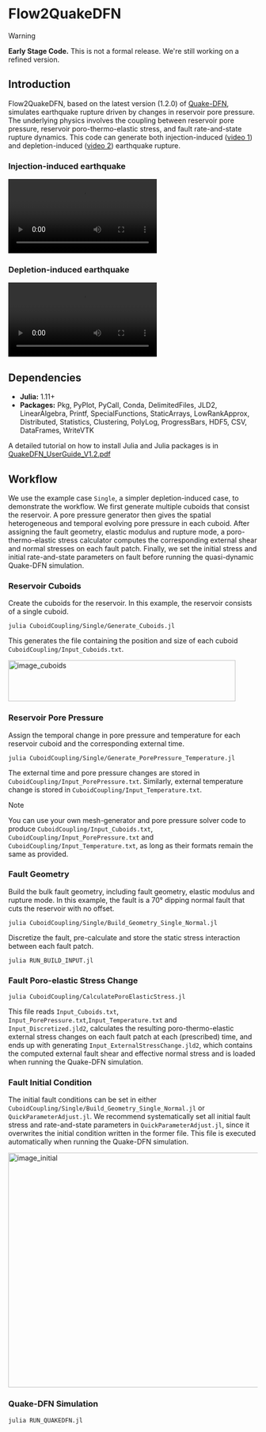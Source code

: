 # Flow2QuakeDFN
> [!WARNING]
> **Early Stage Code.** This is not a formal release. We're still working on a refined version. 
> 

## Introduction
Flow2QuakeDFN, based on the latest version (1.2.0) of [Quake-DFN](https://github.com/limkjae/Quake-DFN), simulates earthquake rupture driven by changes in reservoir pore pressure. The underlying physics involves the coupling between reservoir pore pressure, reservoir poro-thermo-elastic stress, and fault rate-and-state rupture dynamics. This code can generate both injection-induced  ([video 1](#injection-rupture)) and depletion-induced ([video 2](#depletion-rupture)) earthquake rupture. 


### Injection-induced earthquake
<a id="injection-rupture"></a>
<video controls src="https://github.com/user-attachments/assets/70097d5e-351f-428e-918d-bce94bcdc325" title="Injection rupture video"></video>


### Depletion-induced earthquake
<a id="depletion-rupture"></a>
<video controls src="https://github.com/user-attachments/assets/8d35f1ac-b337-4a46-9f0b-f034e05bdcc9" title="Depletion rupture video"></video>







## Dependencies
- **Julia:** 1.11+
- **Packages:** Pkg, PyPlot, PyCall, Conda, DelimitedFiles, JLD2, LinearAlgebra, Printf, SpecialFunctions, StaticArrays, LowRankApprox, Distributed, Statistics, Clustering, PolyLog, ProgressBars, HDF5, CSV, DataFrames, WriteVTK

A detailed tutorial on how to install Julia and Julia packages is in [QuakeDFN_UserGuide_V1.2.pdf](QuakeDFN_UserGuide_V1.2.pdf)

## Workflow

We use the example case `Single`, a simpler depletion-induced case, to demonstrate the workflow. We first generate multiple cuboids that consist the reservoir. A pore pressure generator then gives the spatial heterogeneous and temporal evolving pore pressure in each cuboid. After assigning the fault geometry, elastic modulus and rupture mode, a poro-thermo-elastic stress calculator computes the corresponding external shear and normal stresses on each fault patch. Finally, we set the initial stress and initial rate-and-state parameters on fault before running the quasi-dynamic Quake-DFN simulation.  


### Reservoir Cuboids
Create the cuboids for the reservoir. In this example, the reservoir consists of a single cuboid.
```
julia CuboidCoupling/Single/Generate_Cuboids.jl
```

This generates the file containing the position and size of each cuboid `CuboidCoupling/Input_Cuboids.txt`.

<img width="459" height="83" alt="image_cuboids" src="https://github.com/user-attachments/assets/e7d5ec23-11da-4803-8f01-b80bbedf4570" />




### Reservoir Pore Pressure
Assign the temporal change in pore pressure and temperature  for each reservoir cuboid and the corresponding external time. 

```
julia CuboidCoupling/Single/Generate_PorePressure_Temperature.jl
``` 

The external time and pore pressure changes are stored in  `CuboidCoupling/Input_PorePressure.txt`.
Similarly, external temperature change is stored in `CuboidCoupling/Input_Temperature.txt`.


> [!NOTE]
> You can use your own mesh-generator and pore pressure solver code to produce `CuboidCoupling/Input_Cuboids.txt`, `CuboidCoupling/Input_PorePressure.txt` and `CuboidCoupling/Input_Temperature.txt`, as long as their formats remain the same as provided.



### Fault Geometry
Build the bulk fault geometry, including fault geometry, elastic modulus and rupture mode. In this example, the fault is a 70° dipping normal fault that cuts the reservoir with no offset.

```
julia CuboidCoupling/Single/Build_Geometry_Single_Normal.jl
```

Discretize the fault, pre-calculate and store the static stress interaction between each fault patch.
```
julia RUN_BUILD_INPUT.jl
```


### Fault Poro-elastic Stress Change



```
julia CuboidCoupling/CalculatePoroElasticStress.jl
```

This file reads `Input_Cuboids.txt`, `Input_PorePressure.txt`,`Input_Temperature.txt` and `Input_Discretized.jld2`, calculates the resulting poro-thermo-elastic external stress changes on each fault patch at each (prescribed) time, and ends up with generating `Input_ExternalStressChange.jld2`, which contains the computed external fault shear and effective normal stress and is loaded when running the Quake-DFN simulation.

### Fault Initial Condition
The initial fault conditions can be set in either `CuboidCoupling/Single/Build_Geometry_Single_Normal.jl` or `QuickParameterAdjust.jl`. We recommend systematically set all initial fault stress and rate-and-state parameters in `QuickParameterAdjust.jl`, since it overwrites the initial condition written in the former file. This file is executed automatically when running the Quake-DFN simulation.

<img width="746" height="474" alt="image_initial" src="https://github.com/user-attachments/assets/de017542-32ba-4f07-aba5-bbaa4c067c10" />


### Quake-DFN Simulation
```
julia RUN_QUAKEDFN.jl
``````

